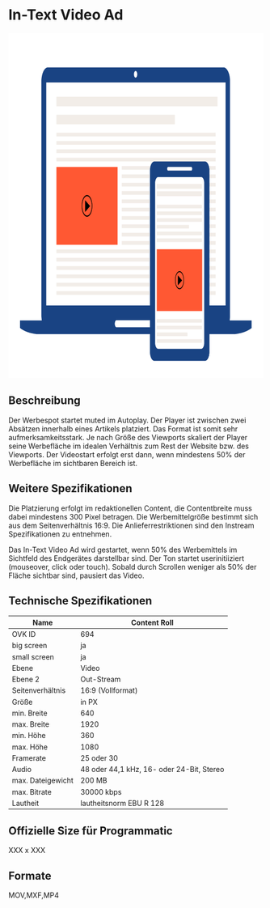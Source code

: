 # In-Text Video Ad
<img width="1024" height="682" alt="image" src="/img/formats/OVK_WF_Video_Intext_VideoAd.png" />

## Beschreibung
Der Werbespot startet muted im Autoplay. Der Player ist zwischen zwei Absätzen innerhalb eines Artikels platziert. Das Format ist somit sehr aufmerksamkeitsstark. Je nach Größe des Viewports skaliert der Player seine Werbefläche im idealen Verhältnis zum Rest der Website bzw. des Viewports. Der Videostart erfolgt erst dann, wenn mindestens 50% der Werbefläche im sichtbaren Bereich ist.

## Weitere Spezifikationen
Die Platzierung erfolgt im redaktionellen Content, die Contentbreite muss dabei mindestens 300 Pixel betragen. Die Werbemittelgröße bestimmt sich aus dem Seitenverhältnis 16:9. Die Anlieferrestriktionen sind den Instream Spezifikationen zu entnehmen.

Das In-Text Video Ad wird gestartet, wenn 50% des Werbemittels im Sichtfeld des Endgerätes darstellbar sind. Der Ton startet userinitiiziert (mouseover, click oder touch). Sobald durch Scrollen weniger als 50% der Fläche sichtbar sind, pausiert das Video.

## Technische Spezifikationen

| Name            | Content Roll   |
|-----------------|----------------|
| OVK ID          | 694            |
| big screen      | ja             |
| small screen    | ja             |
| Ebene           | Video          |
| Ebene 2         | Out-Stream     |
| Seitenverhältnis| 16:9 (Vollformat)           |
| Größe           | in PX          |
| min. Breite     | 640            |
| max. Breite     | 1920           |
| min. Höhe       | 360            |
| max. Höhe       | 1080           |
| Framerate       | 25 oder 30     |
| Audio           | 48 oder 44,1 kHz, 16- oder 24-Bit, Stereo |
| max. Dateigewicht| 200 MB        |
| max. Bitrate    | 30000 kbps     |
| Lautheit        | lautheitsnorm EBU R 128 |

## Offizielle Size für Programmatic
XXX x XXX


## Formate
MOV,MXF,MP4


